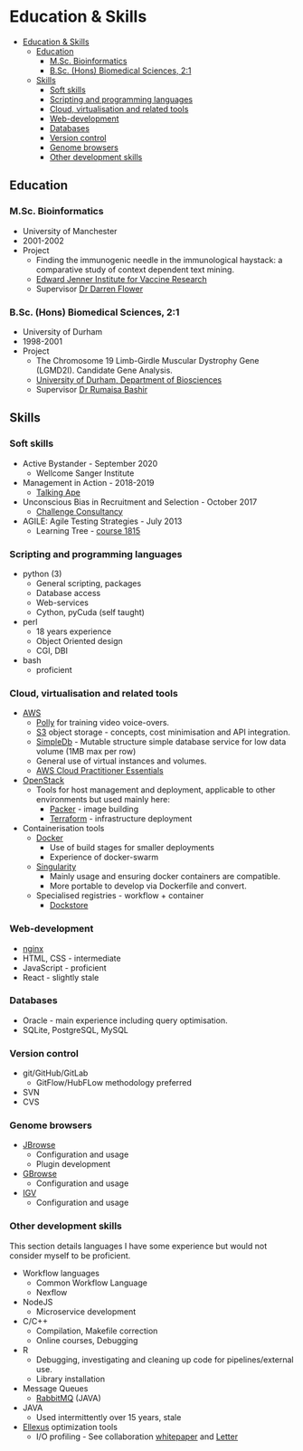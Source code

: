 # Education & Skills

- [Education \& Skills](#education--skills)
  - [Education](#education)
    - [M.Sc. Bioinformatics](#msc-bioinformatics)
    - [B.Sc. (Hons) Biomedical Sciences, 2:1](#bsc-hons-biomedical-sciences-21)
  - [Skills](#skills)
    - [Soft skills](#soft-skills)
    - [Scripting and programming languages](#scripting-and-programming-languages)
    - [Cloud, virtualisation and related tools](#cloud-virtualisation-and-related-tools)
    - [Web-development](#web-development)
    - [Databases](#databases)
    - [Version control](#version-control)
    - [Genome browsers](#genome-browsers)
    - [Other development skills](#other-development-skills)

## Education

### M.Sc. Bioinformatics

- University of Manchester
- 2001-2002
- Project
  - Finding the immunogenic needle in the immunological haystack: a comparative study of context dependent text mining.
  - [Edward Jenner Institute for Vaccine Research](http://www.jenner.ac.uk/home)
  - Supervisor [Dr Darren Flower](http://www.aston.ac.uk/lhs/staff/az-index/dr-darren-flower/)

### B.Sc. (Hons) Biomedical Sciences, 2:1

- University of Durham
- 1998-2001
- Project
  - The Chromosome 19 Limb-Girdle Muscular Dystrophy Gene (LGMD2I). Candidate Gene Analysis.
  - [University of Durham, Department of Biosciences](https://www.dur.ac.uk/biosciences/)
  - Supervisor [Dr Rumaisa Bashir](https://www.linkedin.com/in/rumaisa-bashir-ba7628153/)

## Skills

### Soft skills

- Active Bystander - September 2020
  - Wellcome Sanger Institute
- Management in Action - 2018-2019
  - [Talking Ape](https://www.talking-ape.com/)
- Unconscious Bias in Recruitment and Selection - October 2017
  - [Challenge Consultancy](https://www.challcon.com/)
- AGILE: Agile Testing Strategies - July 2013
  - Learning Tree - [course 1815][lt-agile-url]

### Scripting and programming languages

- python (3)
  - General scripting, packages
  - Database access
  - Web-services
  - Cython, pyCuda (self taught)
- perl
  - 18 years experience
  - Object Oriented design
  - CGI, DBI
- bash
  - proficient

### Cloud, virtualisation and related tools

- [AWS](https://aws.amazon.com/)
  - [Polly](https://aws.amazon.com/polly/) for training video voice-overs.
  - [S3](https://aws.amazon.com/s3/) object storage - concepts, cost minimisation and API integration.
  - [SimpleDb](https://aws.amazon.com/simpledb/) - Mutable structure simple database service for low data volume
(1MB max per row)
  - General use of virtual instances and volumes.
  - [AWS Cloud Practitioner Essentials][AWS-CPE]
- [OpenStack](https://www.openstack.org/)
  - Tools for host management and deployment, applicable to other environments but used mainly here:
    - [Packer](https://www.packer.io/) - image building
    - [Terraform](https://www.terraform.io/) - infrastructure deployment
- Containerisation tools
  - [Docker](https://www.docker.com/)
    - Use of build stages for smaller deployments
    - Experience of docker-swarm
  - [Singularity](https://sylabs.io/singularity/)
    - Mainly usage and ensuring docker containers are compatible.
    - More portable to develop via Dockerfile and convert.
  - Specialised registries - workflow + container
    - [Dockstore](https://dockstore.org)

### Web-development

- [nginx](https://www.nginx.com/resources/wiki/)
- HTML, CSS - intermediate
- JavaScript - proficient
- React - slightly stale

### Databases

- Oracle - main experience including query optimisation.
- SQLite, PostgreSQL, MySQL

### Version control

- git/GitHub/GitLab
  - GitFlow/HubFLow methodology preferred
- SVN
- CVS

### Genome browsers

- [JBrowse](https://jbrowse.org)
  - Configuration and usage
  - Plugin development
- [GBrowse](http://gmod.org/wiki/GBrowse)
  - Configuration and usage
- [IGV](http://software.broadinstitute.org/software/igv/)
  - Configuration and usage

### Other development skills

This section details languages I have some experience but would not consider myself to be proficient.

- Workflow languages
  - Common Workflow Language
  - Nexflow
- NodeJS
  - Microservice development
- C/C++
  - Compilation, Makefile correction
  - Online courses, Debugging
- R
  - Debugging, investigating and cleaning up code for pipelines/external use.
  - Library installation
- Message Queues
  - [RabbitMQ][wwdocker-url] (JAVA)
- JAVA
  - Used intermittently over 15 years, stale
- [Ellexus](https://www.ellexus.com/) optimization tools
  - I/O profiling - See collaboration [whitepaper][whitepaper-url] and [Letter][altair-letter]

<!-- refs -->
[whitepaper-url]: https://www.ellexus.com/whitepaper-accelerating-wellcome-sanger-institutes-cloud-based-genomics-pipelines-through-i-o-profiling/
[altair-letter]: https://resources.altair.com/resfile_web_path/file-en/Mistral_CustomerStory_SangerInstitute_Letter_102220.pdf
[wwdocker-url]: https://github.com/cancerit/WwDocker
[lt-agile-url]: https://www.learningtree.co.uk/courses/1815/agile-testing-strategies-and-practices/
[AWS-CPE]: https://explore.skillbuilder.aws/learn/course/134/AWS%2520Cloud%2520Practitioner%2520Essentials
